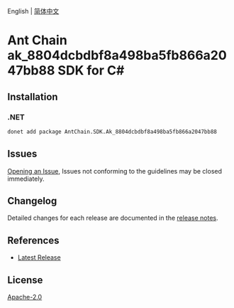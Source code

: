 English | [简体中文](README-CN.md)

# Ant Chain ak_8804dcbdbf8a498ba5fb866a2047bb88 SDK for C#

## Installation

### .NET

```bash
donet add package AntChain.SDK.Ak_8804dcbdbf8a498ba5fb866a2047bb88
```

## Issues

[Opening an Issue](https://github.com/alipay/antchain-openapi-prod-sdk/issues/new), Issues not conforming to the guidelines may be closed immediately.

## Changelog

Detailed changes for each release are documented in the [release notes](./ChangeLog.md).

## References

* [Latest Release](https://github.com/alipay/antchain-openapi-prod-sdk/)

## License

[Apache-2.0](http://www.apache.org/licenses/LICENSE-2.0)
